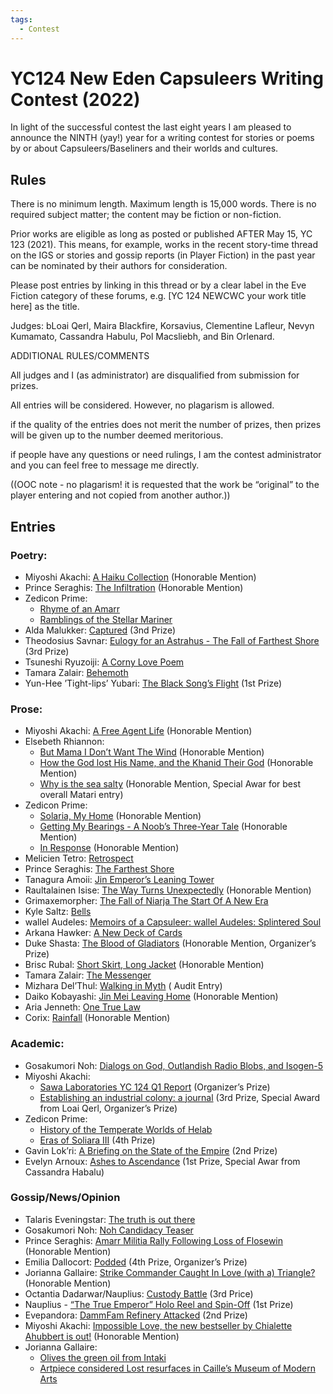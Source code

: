 ```yaml
---
tags:
  - Contest
---
```


# YC124 New Eden Capsuleers Writing Contest (2022)

In light of the successful contest the last eight years I am pleased to announce the NINTH (yay!) year for a writing contest for stories or poems by or about Capsuleers/Baseliners and their worlds and cultures.

## Rules

There is no minimum length. Maximum length is 15,000 words. There is no required subject matter; the content may be fiction or non-fiction.

Prior works are eligible as long as posted or published AFTER May 15, YC 123 (2021). This means, for example, works in the recent story-time thread on the IGS or stories and gossip reports (in Player Fiction) in the past year can be nominated by their authors for consideration.

Please post entries by linking in this thread or by a clear label in the Eve Fiction category of these forums, e.g. [YC 124 NEWCWC your work title here] as the title.

Judges: bLoai Qerl, Maira Blackfire, Korsavius, Clementine Lafleur, Nevyn Kumamato, Cassandra Habulu, Pol Macsliebh, and Bin Orlenard.

ADDITIONAL RULES/COMMENTS

All judges and I (as administrator) are disqualified from submission for prizes.

All entries will be considered. However, no plagarism is allowed.

if the quality of the entries does not merit the number of prizes, then prizes will be given up to the number deemed meritorious.

if people have any questions or need rulings, I am the contest administrator and you can feel free to message me directly.

((OOC note - no plagarism! it is requested that the work be “original” to the player entering and not copied from another author.))

## Entries

### Poetry:

- Miyoshi Akachi: [A Haiku Collection](../authors/miyoshiakachi/ahaikucollection.md) (Honorable Mention)
- Prince Seraghis: [The Infiltration](../authors/princeseraghis/theinfiltration.md) (Honorable Mention)
- Zedicon Prime:
    - [Rhyme of an Amarr](../authors/zediconprime.md/rhymeofanamarr.md)
    - [Ramblings of the Stellar Mariner](../authors/zediconprime.md/ramblingsofthestellarmariner.md)
- Alda Malukker: [Captured](../authors/miscauthors/captured.md) (3nd Prize)
- Theodosius Savnar: [Eulogy for an Astrahus - The Fall of Farthest Shore](../authors/miscauthors/eulogyforanastrahus.md) (3rd Prize)
- Tsuneshi Ryuzoiji: [A Corny Love Poem](../authors/miscauthors/acornylovepoem.md)
- Tamara Zalair: [Behemoth](../authors/tamarazalair/behemoth.md)
- Yun-Hee ’Tight-lips’ Yubari: [The Black Song’s Flight](../authors/miscauthors/theblacksongsflight.md) (1st Prize)

### Prose:

- Miyoshi Akachi: [A Free Agent Life](../authors/miyoshiakachi/afreeagentlife.md) (Honorable Mention)
- Elsebeth Rhiannon:
    - [But Mama I Don’t Want The Wind](../authors/elsebethrhiannon/Butmamaidontwantthewind.md) (Honorable Mention)
    - [How the God lost His Name, and the Khanid Their God](../authors/elsebethrhiannon/howthegodlosthisnameandthekhanidtheirgod.md) (Honorable Mention)
    - [Why is the sea salty](../authors/elsebethrhiannon/whyistheseasalty.md) (Honorable Mention, Special Awar for best overall Matari entry)
- Zedicon Prime:
    - [Solaria, My Home](../authors/zediconprime.md/solariamyhome.md) (Honorable Mention)
    - [Getting My Bearings - A Noob’s Three-Year Tale](../authors/zediconprime.md/gettingmybearings.md) (Honorable Mention)
    - [In Response](../authors/zediconprime.md/inresponse.md) (Honorable Mention)
- Melicien Tetro: [Retrospect](../authors/miscauthors/retrospect.md)
- Prince Seraghis: [The Farthest Shore](../authors/princeseraghis/thefarthestshore.md)
- Tanagura Amoii: [Jin Emperor’s Leaning Tower](../authors/miscauthors/jinemperorsleaningtower.md)
- Raultalainen Isise: [The Way Turns Unexpectedly](../authors/miscauthors/thewayturnsunexpectedly.md) (Honorable Mention)
- Grimaxemorpher: [The Fall of Niarja The Start Of A New Era](../authors/miscauthors/thefallofniarjathestartofanewera.md)
- Kyle Saltz: [Bells](../authors/kylesaltz/bells.md)
- wallel Audeles: [Memoirs of a Capsuleer: wallel Audeles: Splintered Soul](../authors/miscauthors/memoirsofacapsuleerwallelaudelessplinteredsoul.md)
- Arkana Hawker: [A New Deck of Cards](../authors/miscauthors/anewdeckofcards.md)
- Duke Shasta: [The Blood of Gladiators](../authors/miscauthors/thebloodofgladiators.md) (Honorable Mention, Organizer’s Prize)
- Brisc Rubal: [Short Skirt, Long Jacket](../authors/miscauthors/shortskirtlongjacket.md) (Honorable Mention)
- Tamara Zalair: [The Messenger](../authors/tamarazalair/themessenger.md)
- Mizhara Del’Thul: [Walking in Myth](../authors/mizharadelthul/walkinginmyth.md) ( Audit Entry)
- Daiko Kobayashi: [Jin Mei Leaving Home](../authors/miscauthors/jinmeileavinghome.md) (Honorable Mention)
- Aria Jenneth: [One True Law](../authors/miscauthors/onetruelaw.md)
- Corix: [Rainfall](../authors/miscauthors/rainfall.md) (Honorable Mention)


### Academic:

- Gosakumori Noh: [Dialogs on God, Outlandish Radio Blobs, and Isogen-5](../authors/gosakumorinoh/dialogsongodoutlandishradioblobsandisogen.md)
- Miyoshi Akachi:
    - [Sawa Laboratories YC 124 Q1 Report](../authors/miyoshiakachi/sawalaboratoriesyc124q1report.md) (Organizer’s Prize)
    - [Establishing an industrial colony: a journal](../authors/miyoshiakachi/establishinganindustrialcolonyajournal.md) (3rd Prize, Special Award from Loai Qerl, Organizer’s Prize)
- Zedicon Prime:
    - [History of the Temperate Worlds of Helab](../authors/zediconprime.md/historyofthetemperateworldsofhelab.md)
    - [Eras of Soliara III](../authors/zediconprime.md/erasofsoliaraiii.md) (4th Prize)
- Gavin Lok’ri: [A Briefing on the State of the Empire](../authors/miscauthors/abriefingonthestateoftheempire.md) (2nd Prize)
- Evelyn Arnoux: [Ashes to Ascendance](../authors/miscauthors/ashestoascendance.md) (1st Prize, Special Awar from Cassandra Habalu)


### Gossip/News/Opinion

- Talaris Eveningstar: [The truth is out there](../authors/miscauthors/thetruthisoutthere.md)
- Gosakumori Noh: [Noh Candidacy Teaser](../authors/gosakumorinoh/nohcandidacyteaser.md)
- Prince Seraghis: [Amarr Militia Rally Following Loss of Flosewin](../authors/princeseraghis/amarrmilitiarallyfollowinglossoffloseswin.md) (Honorable Mention)
- Emilia Dallocort: [Podded](../authors/miscauthors/podded.md) (4th Prize, Organizer’s Prize)
- Jorianna Gallaire: [Strike Commander Caught In Love (with a) Triangle?](../authors/joriannagallaire/strikecommandercaughtinlovewithatriangle.md) (Honorable Mention)
- Octantia Dadarwar/Nauplius: [Custody Battle](../authors/nauplius/custodybattle.md) (3rd Price)
- Nauplius - [“The True Emperor” Holo Reel and Spin-Off](../authors/nauplius/thetrueemperorholoreelandspinoff.md) (1st Prize)
- Evepandora: [DammFam Refinery Attacked](../authors/miscauthors/dammfamrefineryattacked.md) (2nd Prize)
- Miyoshi Akachi: [Impossible Love, the new bestseller by Chialette Ahubbert is out!](../authors/miyoshiakachi/impossiblelove.md) (Honorable Mention)
- Jorianna Gallaire:
    - [Olives the green oil from Intaki](../authors/joriannagallaire/olivesthegreenoilfromintaki.md)
    - [Artpiece considered Lost resurfaces in Caille’s Museum of Modern Arts](../authors/joriannagallaire/artpiececonsideredlostresurfacesincaillesmuseumofmodernarts.md)